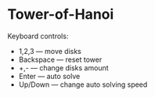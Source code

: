 # Tower-of-Hanoi

Keyboard controls:
- 1,2,3 — move disks
- Backspace — reset tower
- +,- — change disks amount
- Enter — auto solve
- Up/Down — change auto solving speed
